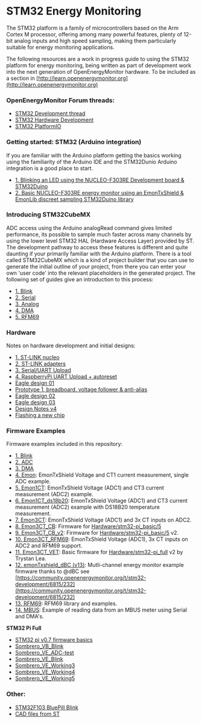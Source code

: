 # STM32 Energy Monitoring

The STM32 platform is a family of microcontrollers based on the Arm Cortex M processor, offering among many powerful features, plenty of 12-bit analog inputs and high speed sampling, making them particularly suitable for energy monitoring applications.

The following resources are a work in progress guide to using the STM32 platform for energy monitoring, being written as part of development work into the next generation of OpenEnergyMonitor hardware. To be included as a section in [http://learn.openenergymonitor.org](http://learn.openenergymonitor.org)

### OpenEnergyMonitor Forum threads:

- [STM32 Development thread](https://community.openenergymonitor.org/t/stm32-development)
- [STM32 Hardware Development](https://community.openenergymonitor.org/t/stm32-hardware-development/7135)
- [STM32 PlatformIO](https://community.openenergymonitor.org/t/stm32-platformio/7015)

### Getting started: STM32 (Arduino integration)

If you are familiar with the Arduino platform getting the basics working using the familiarity of the Arduino IDE and the STM32Dunio Arduino integration is a good place to start.

- [1. Blinking an LED using the NUCLEO-F303RE Development board & STM32Duino](docs/STM32Duino/Blink.md)
- [2. Basic NUCLEO-F303RE energy monitor using an EmonTxShield & EmonLib discreet sampling STM32Duino library](docs/STM32Duino/EmonLib.md)

### Introducing STM32CubeMX

ADC access using the Arduino analogRead command gives limited performance, its possible to sample much faster across many channels by using the lower level STM32 HAL (Hardware Access Layer) provided by ST. The development pathway to access these features is different and quite daunting if your primarily familiar with the Arduino platform. There is a tool called STM32CubeMX which is a kind of project builder that you can use to generate the initial outline of your project, from there you can enter your own 'user code' into the relevant placeholders in the generated project. The following set of guides give an introduction to this process:

- [1. Blink](docs/Blink.md)
- [2. Serial](docs/Serial.md)
- [3. Analog](docs/Analog.md)
- [4. DMA](docs/DMA.md)
- [5. RFM69](docs/RFM69.md)


### Hardware

Notes on hardware development and initial designs:

- [1. ST-LINK nucleo](docs/ST-LINK.md)
- [2. ST-LINK adapters](docs/st-link2.md)
- [3. Serial/UART Upload](docs/uartupload.md)
- [4. RaspberryPi UART Upload + autoreset](docs/rpiautoupload.md)
- [Eagle design 01](Hardware/1)
- [Prototype 1, breadboard, voltage follower & anti-alias](docs/prototype1.md)
- [Eagle design 02](Hardware/2)
- [Eagle design 03](Hardware/3)
- [Design Notes v4](docs/stm32notes.md)
- [Flashing a new chip](docs/Blink-fresh-chip.md)

### Firmware Examples

Firmware examples included in this repository:

- [1. Blink](Software/Blink)
- [2. ADC](Software/ADC)
- [3. DMA](Software/DMA)
- [4. Emon](Software/Emon): EmonTxShield Voltage and CT1 current measurement, single ADC example.
- [5. Emon1CT](Software/Emon1CT): EmonTxShield Voltage (ADC1) and CT3 current measurement (ADC2) example.
- [6. Emon1CT_ds18b20](Software/Emon1CT_ds18b20): EmonTxShield Voltage (ADC1) and CT3 current measurement (ADC2) example with DS18B20 temperature measurement.
- [7. Emon3CT](Software/Emon3CT): EmonTxShield Voltage (ADC1) and 3x CT inputs on ADC2.
- [8. Emon3CT_CB](Software/Emon3CT_CB): Firmware for [Hardware/stm32-pi_basic/5](Hardware/stm32-pi_basic/5)
- [9. Emon3CT_CB_v2](Software/Emon3CT_CB_v2): Firmware for [Hardware/stm32-pi_basic/5](Hardware/stm32-pi_basic/5) v2.
- [10. Emon3CT_RFM69](Software/Emon3CT_RFM69): EmonTxShield Voltage (ADC1), 3x CT inputs on ADC2 and RFM69 support.
- [11. Emon3CT_VET](Software/Emon3CT_VET): Basic firmware for [Hardware/stm32-pi_full](Hardware/stm32-pi_full) v2 by Trystan Lea.
- [12. emonTxshield_dBC (v13)](Software/emonTxshield_dBC): Mutli-channel energy monitor example firmware thanks to @dBC see [https://community.openenergymonitor.org/t/stm32-development/6815/232](https://community.openenergymonitor.org/t/stm32-development/6815/232)
- [13. RFM69](Software/RFM69): RFM69 library and examples.
- [14. MBUS](Software/MBUS): Example of reading data from an MBUS meter using Serial and DMA's.

**STM32 Pi Full**

- [STM32 pi v0.7 firmware basics](docs/stm32-pi.md)
- [Sombrero_VB_Blink](Software/Sombrero_VB_Blink)
- [Sombrero_VE_ADC-test](Software/Sombrero_VE_ADC-test)
- [Sombrero_VE_Blink](Software/Sombrero_VE_Blink)
- [Sombrero_VE_Working3](Software/Sombrero_VE_Working3)
- [Sombrero_VE_Working4](Software/Sombrero_VE_Working4)
- [Sombrero_VE_Working5](Sombrero_VE_Working5)

### Other:

- [STM32F103 BluePill Blink](docs/bluepill.md)
- [CAD files from ST](docs/cad-files.md)
